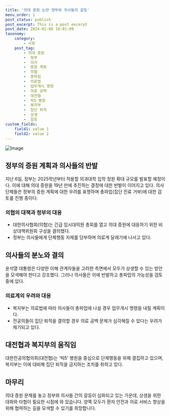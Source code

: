 ```yaml
---
title: '의대 증원 논란 정부와 의사들의 갈등'
menu_order: 1
post_status: publish
post_excerpt: This is a post excerpt
post_date: 2024-02-08 18:01:09
taxonomy:
    category:
        - 사회
    post_tag:
        - 의대 증원
        -  정부
        -  의사
        -  증원 계획
        -  의협
        -  총파업
        -  의료법
        -  업무개시 명령
        -  의료 공백
        -  대전협
        -  빅5 병원
        -  복지부
        -  집단 퇴직
        -  상생
        -  갈등
custom_fields:
    field1: value 1
    field2: value 2
---
```


![Image](https://imgnews.pstatic.net/image/005/2024/02/08/2024020721510336501_1707310263_0924343389_20240208041017477.jpg?type=w647)

## 정부의 증원 계획과 의사들의 반발
지난 6일, 정부는 2025학년부터 적용할 의과대학 입학 정원 확대 규모를 발표할 예정이다. 이에 대해 의대 증원을 19년 만에 추진하는 결정에 대한 반발이 이어지고 있다. 의사단체들은 정부의 증원 계획에 대한 우려를 표명하며 총파업(집단 진료 거부)에 대한 검토를 진행 중이다.
### 의협의 대책과 정부의 대응
- 대한의사협회(의협)는 긴급 임시대의원 총회를 열고 의대 증원에 대응하기 위한 비상대책위원회 구성을 결의했다.
- 정부는 의사들에게 단체행동 자제를 당부하며 의료계 달래기에 나서고 있다.
## 의사들의 분노와 결의
윤석열 대통령은 다양한 이해 관계자들을 고려한 측면에서 모두가 상생할 수 있는 방안을 모색해야 한다고 강조했다. 그러나 의사들은 이에 반발하고 총파업의 가능성을 검토 중에 있다.
### 의료계의 우려와 대응
- 복지부는 의료법에 따라 의사들이 총파업에 나설 경우 업무개시 명령을 내릴 계획이다.
- 전공의들이 집단 퇴직을 결의할 경우 의료 공백 문제가 심각해질 수 있다는 우려가 제기되고 있다.
## 대전협과 복지부의 움직임
대한전공의협의회(대전협)는 '빅5' 병원을 중심으로 단체행동을 위해 결집하고 있으며, 복지부는 이에 대비해 집단 퇴직을 금지하는 조치를 취하고 있다.
## 마무리
의대 증원 문제를 놓고 정부와 의사들 간의 갈등이 심화되고 있는 가운데, 상생을 위한 대화와 타협이 필요한 시점에 와 있습니다. 양쪽 모두가 환자 안전과 의료 서비스 향상을 위해 협력하는 길을 모색할 수 있기를 희망합니다.
